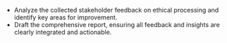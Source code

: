 - Analyze the collected stakeholder feedback on ethical processing and identify key areas for improvement.
- Draft the comprehensive report, ensuring all feedback and insights are clearly integrated and actionable.